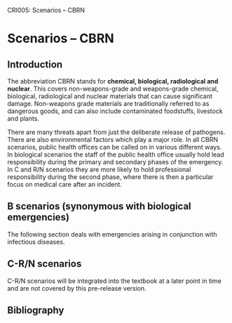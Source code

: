 CRI005: Scenarios – CBRN

# Scenarios – CBRN

## Introduction

The abbreviation CBRN stands for **chemical, biological, radiological and
nuclear**. This covers non-weapons-grade and weapons-grade chemical, biological,
radiological and nuclear materials that can cause significant damage.
Non-weapons grade materials are traditionally referred to as dangerous goods,
and can also include contaminated foodstuffs, livestock and plants.

There are many threats apart from just the deliberate release of pathogens.
There are also environmental factors which play a major role. In all CBRN
scenarios, public health offices can be called on in various different ways. In
biological scenarios the staff of the public health office usually hold lead
responsibility during the primary and secondary phases of the emergency. In C
and R/N scenarios they are more likely to hold professional responsibility
during the second phase, where there is then a particular focus on medical care
after an incident.

## B scenarios (synonymous with biological emergencies)

The following section deals with emergencies arising in conjunction with
infectious diseases.

## C-R/N scenarios

C-R/N scenarios will be integrated into the textbook at a later point in time
and are not covered by this pre-release version.

## Bibliography
